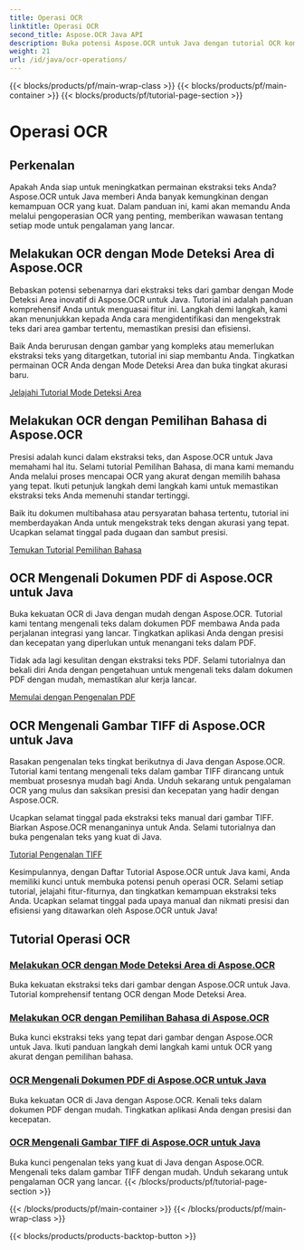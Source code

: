 ```yaml
---
title: Operasi OCR
linktitle: Operasi OCR
second_title: Aspose.OCR Java API
description: Buka potensi Aspose.OCR untuk Java dengan tutorial OCR komprehensif kami. Pelajari Mode Deteksi Area, Pemilihan Bahasa, PDF, dan pengenalan TIFF hanya dalam beberapa langkah!
weight: 21
url: /id/java/ocr-operations/
---
```


{{< blocks/products/pf/main-wrap-class >}}
{{< blocks/products/pf/main-container >}}
{{< blocks/products/pf/tutorial-page-section >}}

# Operasi OCR

## Perkenalan

Apakah Anda siap untuk meningkatkan permainan ekstraksi teks Anda? Aspose.OCR untuk Java memberi Anda banyak kemungkinan dengan kemampuan OCR yang kuat. Dalam panduan ini, kami akan memandu Anda melalui pengoperasian OCR yang penting, memberikan wawasan tentang setiap mode untuk pengalaman yang lancar.

## Melakukan OCR dengan Mode Deteksi Area di Aspose.OCR

Bebaskan potensi sebenarnya dari ekstraksi teks dari gambar dengan Mode Deteksi Area inovatif di Aspose.OCR untuk Java. Tutorial ini adalah panduan komprehensif Anda untuk menguasai fitur ini. Langkah demi langkah, kami akan menunjukkan kepada Anda cara mengidentifikasi dan mengekstrak teks dari area gambar tertentu, memastikan presisi dan efisiensi.

Baik Anda berurusan dengan gambar yang kompleks atau memerlukan ekstraksi teks yang ditargetkan, tutorial ini siap membantu Anda. Tingkatkan permainan OCR Anda dengan Mode Deteksi Area dan buka tingkat akurasi baru.

[Jelajahi Tutorial Mode Deteksi Area](./perform-ocr-detect-areas-mode/)

## Melakukan OCR dengan Pemilihan Bahasa di Aspose.OCR

Presisi adalah kunci dalam ekstraksi teks, dan Aspose.OCR untuk Java memahami hal itu. Selami tutorial Pemilihan Bahasa, di mana kami memandu Anda melalui proses mencapai OCR yang akurat dengan memilih bahasa yang tepat. Ikuti petunjuk langkah demi langkah kami untuk memastikan ekstraksi teks Anda memenuhi standar tertinggi.

Baik itu dokumen multibahasa atau persyaratan bahasa tertentu, tutorial ini memberdayakan Anda untuk mengekstrak teks dengan akurasi yang tepat. Ucapkan selamat tinggal pada dugaan dan sambut presisi.

[Temukan Tutorial Pemilihan Bahasa](./perform-ocr-language-selection/)

## OCR Mengenali Dokumen PDF di Aspose.OCR untuk Java

Buka kekuatan OCR di Java dengan mudah dengan Aspose.OCR. Tutorial kami tentang mengenali teks dalam dokumen PDF membawa Anda pada perjalanan integrasi yang lancar. Tingkatkan aplikasi Anda dengan presisi dan kecepatan yang diperlukan untuk menangani teks dalam PDF.

Tidak ada lagi kesulitan dengan ekstraksi teks PDF. Selami tutorialnya dan bekali diri Anda dengan pengetahuan untuk mengenali teks dalam dokumen PDF dengan mudah, memastikan alur kerja lancar.

[Memulai dengan Pengenalan PDF](./recognize-pdf/)

## OCR Mengenali Gambar TIFF di Aspose.OCR untuk Java

Rasakan pengenalan teks tingkat berikutnya di Java dengan Aspose.OCR. Tutorial kami tentang mengenali teks dalam gambar TIFF dirancang untuk membuat prosesnya mudah bagi Anda. Unduh sekarang untuk pengalaman OCR yang mulus dan saksikan presisi dan kecepatan yang hadir dengan Aspose.OCR.

Ucapkan selamat tinggal pada ekstraksi teks manual dari gambar TIFF. Biarkan Aspose.OCR menanganinya untuk Anda. Selami tutorialnya dan buka pengenalan teks yang kuat di Java.

[Tutorial Pengenalan TIFF](./recognize-tiff/)

Kesimpulannya, dengan Daftar Tutorial Aspose.OCR untuk Java kami, Anda memiliki kunci untuk membuka potensi penuh operasi OCR. Selami setiap tutorial, jelajahi fitur-fiturnya, dan tingkatkan kemampuan ekstraksi teks Anda. Ucapkan selamat tinggal pada upaya manual dan nikmati presisi dan efisiensi yang ditawarkan oleh Aspose.OCR untuk Java!
## Tutorial Operasi OCR
### [Melakukan OCR dengan Mode Deteksi Area di Aspose.OCR](./perform-ocr-detect-areas-mode/)
Buka kekuatan ekstraksi teks dari gambar dengan Aspose.OCR untuk Java. Tutorial komprehensif tentang OCR dengan Mode Deteksi Area.
### [Melakukan OCR dengan Pemilihan Bahasa di Aspose.OCR](./perform-ocr-language-selection/)
Buka kunci ekstraksi teks yang tepat dari gambar dengan Aspose.OCR untuk Java. Ikuti panduan langkah demi langkah kami untuk OCR yang akurat dengan pemilihan bahasa.
### [OCR Mengenali Dokumen PDF di Aspose.OCR untuk Java](./recognize-pdf/)
Buka kekuatan OCR di Java dengan Aspose.OCR. Kenali teks dalam dokumen PDF dengan mudah. Tingkatkan aplikasi Anda dengan presisi dan kecepatan.
### [OCR Mengenali Gambar TIFF di Aspose.OCR untuk Java](./recognize-tiff/)
Buka kunci pengenalan teks yang kuat di Java dengan Aspose.OCR. Mengenali teks dalam gambar TIFF dengan mudah. Unduh sekarang untuk pengalaman OCR yang lancar.
{{< /blocks/products/pf/tutorial-page-section >}}

{{< /blocks/products/pf/main-container >}}
{{< /blocks/products/pf/main-wrap-class >}}

{{< blocks/products/products-backtop-button >}}
